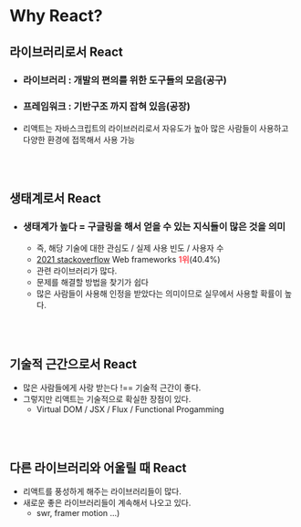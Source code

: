# Why React?

## 라이브러리로서 React
- ### **라이브러리** : 개발의 편의를 위한 도구들의 모음(공구)
- ### **프레임워크** : 기반구조 까지 잡혀 있음(공장)
- 리액트는 자바스크립트의 라이브러리로서 자유도가 높아 많은 사람들이 사용하고 다양한 환경에 접목해서 사용 가능

<br/>
<br/>

## 생태계로서 React
- ### 생태계가 높다 = 구글링을 해서 얻을 수 있는 지식들이 많은 것을 의미
    - 즉, 해당 기술에 대한 관심도 / 실제 사용 빈도 / 사용자 수
    - [2021 stackoverflow](https://insights.stackoverflow.com/survey/2021#most-popular-technologies-webframe) Web frameworks **<span style="color:#ff4d56">1위</span>**(40.4%)
    - 관련 라이브러리가 많다.
    - 문제를 해결할 방법을 찾기가 쉽다
    - 많은 사람들이 사용해 인정을 받았다는 의미이므로 실무에서 사용할 확률이 높다.


<br/>
<br/>

## 기술적 근간으로서 React
- 많은 사람들에게 사랑 받는다 !== 기술적 근간이 좋다.
- 그렇지만 리액트는 기술적으로 확실한 장점이 있다.
    - Virtual DOM / JSX / Flux / Functional Progamming

<br/>
<br/>

## 다른 라이브러리와 어울릴 때 React
- 리액트를 풍성하게 해주는 라이브러리들이 많다.
- 새로운 좋은 라이브러리들이 계속해서 나오고 있다.
    - swr, framer motion ...)